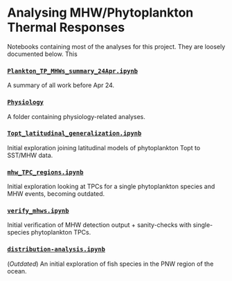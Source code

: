 # Analysing MHW/Phytoplankton Thermal Responses
Notebooks containing most of the analyses for this project. They are loosely documented below. This

### [`Plankton_TP_MHWs_summary_24Apr.ipynb`](Plankton_TP_MHWs_summary_24Apr.ipynb)
A summary of all work before Apr 24.

### [`Physiology`](./physiology)
A folder containing physiology-related analyses.

### [`Topt_latitudinal_generalization.ipynb`](Topt_latitudinal_generalization.ipynb)

Initial exploration joining latitudinal models of phytoplankton Topt to SST/MHW data.

### [`mhw_TPC_regions.ipynb`](mhw_TPC_regions.ipynb)

Initial exploration looking at TPCs for a single phytoplankton species and MHW events, becoming outdated.

### [`verify_mhws.ipynb`](verify_mhws.ipynb)

Initial verification of MHW detection output + sanity-checks with single-species phytoplankton TPCs.

### [`distribution-analysis.ipynb`](distribution-analysis.ipynb)

(*Outdated*) An initial exploration of fish species in the PNW region of the ocean.
